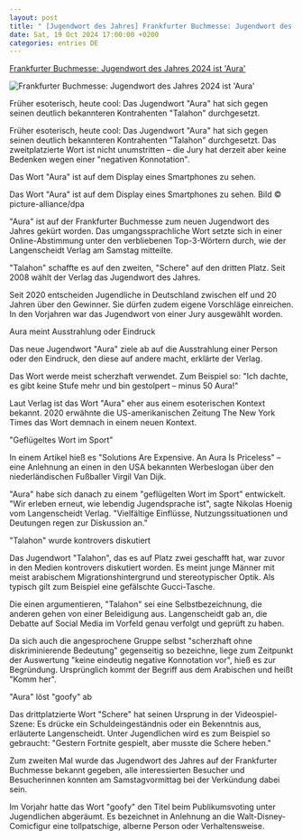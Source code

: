 ```yaml
---
layout: post
title: " [Jugendwort des Jahres] Frankfurter Buchmesse: Jugendwort des Jahres 2024 ist 'Aura'"
date: Sat, 19 Oct 2024 17:00:00 +0200
categories: entries DE
---
```

[Frankfurter Buchmesse: Jugendwort des Jahres 2024 ist 'Aura'](https://www.hessenschau.de/kultur/buchmesse/frankfurter-buchmesse-jugendwort-des-jahres-2024-ist-aura-v1,jugendwort-des-jahres-2024-100.html)

![Frankfurter Buchmesse: Jugendwort des Jahres 2024 ist 'Aura'](https://www.hessenschau.de/kultur/buchmesse/jugendwort-2024-aura-100~_t-1729330252459_v-16to9__retina.jpg)

Früher esoterisch, heute cool: Das Jugendwort "Aura" hat sich gegen seinen deutlich bekannteren Kontrahenten "Talahon" durchgesetzt.

Früher esoterisch, heute cool: Das Jugendwort "Aura" hat sich gegen seinen deutlich bekannteren Kontrahenten "Talahon" durchgesetzt. Das zweitplatzierte Wort ist nicht unumstritten – die Jury hat derzeit aber keine Bedenken wegen einer "negativen Konnotation".

Das Wort "Aura" ist auf dem Display eines Smartphones zu sehen.

Das Wort "Aura" ist auf dem Display eines Smartphones zu sehen. Bild © picture-alliance/dpa

"Aura" ist auf der Frankfurter Buchmesse zum neuen Jugendwort des Jahres gekürt worden. Das umgangssprachliche Wort setzte sich in einer Online-Abstimmung unter den verbliebenen Top-3-Wörtern durch, wie der Langenscheidt Verlag am Samstag mitteilte.

"Talahon" schaffte es auf den zweiten, "Schere" auf den dritten Platz. Seit 2008 wählt der Verlag das Jugendwort des Jahres.

Seit 2020 entscheiden Jugendliche in Deutschland zwischen elf und 20 Jahren über den Gewinner. Sie dürfen zudem eigene Vorschläge einreichen. In den Vorjahren war das Jugendwort von einer Jury ausgewählt worden.

Aura meint Ausstrahlung oder Eindruck

Das neue Jugendwort "Aura" ziele ab auf die Ausstrahlung einer Person oder den Eindruck, den diese auf andere macht, erklärte der Verlag.

Das Wort werde meist scherzhaft verwendet. Zum Beispiel so: "Ich dachte, es gibt keine Stufe mehr und bin gestolpert – minus 50 Aura!"

Laut Verlag ist das Wort "Aura" eher aus einem esoterischen Kontext bekannt. 2020 erwähnte die US-amerikanischen Zeitung The New York Times das Wort demnach in einem neuen Kontext.

"Geflügeltes Wort im Sport"

In einem Artikel hieß es "Solutions Are Expensive. An Aura Is Priceless" – eine Anlehnung an einen in den USA bekannten Werbeslogan über den niederländischen Fußballer Virgil Van Dijk.

"Aura" habe sich danach zu einem "geflügelten Wort im Sport" entwickelt. "Wir erleben erneut, wie lebendig Jugendsprache ist", sagte Nikolas Hoenig vom Langenscheidt Verlag. "Vielfältige Einflüsse, Nutzungssituationen und Deutungen regen zur Diskussion an."

"Talahon" wurde kontrovers diskutiert

Das Jugendwort "Talahon", das es auf Platz zwei geschafft hat, war zuvor in den Medien kontrovers diskutiert worden. Es meint junge Männer mit meist arabischem Migrationshintergrund und stereotypischer Optik. Als typisch gilt zum Beispiel eine gefälschte Gucci-Tasche.

Die einen argumentieren, "Talahon" sei eine Selbstbezeichnung, die anderen gehen von einer Beleidigung aus. Langenscheidt gab an, die Debatte auf Social Media im Vorfeld genau verfolgt und geprüft zu haben.

Da sich auch die angesprochene Gruppe selbst "scherzhaft ohne diskriminierende Bedeutung" gegenseitig so bezeichne, liege zum Zeitpunkt der Auswertung "keine eindeutig negative Konnotation vor", hieß es zur Begründung. Ursprünglich kommt der Begriff aus dem Arabischen und heißt "Komm her".

"Aura" löst "goofy" ab

Das drittplatzierte Wort "Schere" hat seinen Ursprung in der Videospiel-Szene: Es drücke ein Schuldeingeständnis oder ein Bekenntnis aus, erläuterte Langenscheidt. Unter Jugendlichen wird es zum Beispiel so gebraucht: "Gestern Fortnite gespielt, aber musste die Schere heben."

Zum zweiten Mal wurde das Jugendwort des Jahres auf der Frankfurter Buchmesse bekannt gegeben, alle interessierten Besucher und Besucherinnen konnten am Samstagvormittag bei der Verkündung dabei sein.

Im Vorjahr hatte das Wort "goofy" den Titel beim Publikumsvoting unter Jugendlichen abgeräumt. Es bezeichnet in Anlehnung an die Walt-Disney-Comicfigur eine tollpatschige, alberne Person oder Verhaltensweise.

